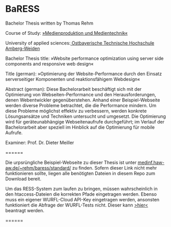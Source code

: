 BaRESS
======

Bachelor Thesis written by Thomas Rehm

Course of Study: <a target="_blank" href="http://www.oth-aw.de/studium/bachelorstudiengaenge/medienproduktion_und_technik/allgemeines/">»Medienproduktion und Medientechnik«</a>

University of applied sciences:<a target="_blank" href="http://www.oth-aw.de"> Ostbayerische Technische Hochschule Amberg-Weiden</a>

Bachelor Thesis title:
»Website performance optimization using server side components and responsive web design«

Title (german):
»Optimierung der Website-Performance durch den Einsatz serverseitiger Komponenten und reaktionsfähigem Webdesign«

Abstract (german):
Diese Bachelorarbeit beschäftigt sich mit der Optimierung von Webseiten-Performance und den Herausforderungen, denen Webentwickler gegenüberstehen. Anhand einer Beispiel-Webseite werden diverse Probleme betrachtet, die die Performance mindern. Um diese Probleme möglichst effektiv zu verbessern, werden konkrete Lösungsansätze und Techniken untersucht und umgesetzt. Die Optimierung wird für geräteunabhängige Webseitenaufrufe durchgeführt; im Verlauf der Bachelorarbeit aber speziell im Hinblick auf die Optimierung für mobile Aufrufe.

Examiner: Prof. Dr. Dieter Meiller

======

Die urpsrüngliche Beispiel-Webseite zu dieser Thesis ist unter <a target="_blank" href="http://medinf.haw-aw.de/~rehm/baress/standard">medinf.haw-aw.de/~rehm/baress/standard/</a> zu finden. Sofern dieser Link nicht mehr funktionieren sollte, liegen alle benötigten Dateien in diesem Repo zum Download bereit.

Um das RESS-System zum laufen zu bringen, müssen wahrscheinlich in den htaccess-Dateien die korrekten Pfade eingetragen werden. Ebenso muss ein eigener WURFL-Cloud API-Key eingetragen werden, ansonsten funktioniert die Abfrage der WURFL-Tests nicht. Dieser kann <a target="_blank" href="https://scientiamobile.com/cloud/signup/free">>hier<</a> beantragt werden.

======
